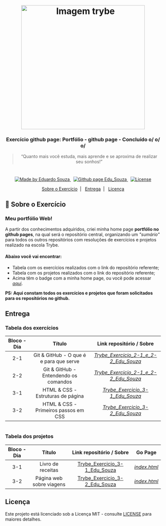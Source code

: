 <h1 align="center">
    <img alt="Imagem trybe" src="https://i.ibb.co/d4W2x4g/trybe.png" width="400px" />
</h1>

<h3 align="center">
  Exercício github page: Portfólio - github page - Concluído o/ o/ o/
</h3>

<blockquote align="center">“Quanto mais você estuda, mais aprende e se aproxima de realizar seu sonhos!”</blockquote>

<h1></h1>

<p align="center">

  <a href="https://www.linkedin.com/in/eduardosouzaprogrammer/" target="_blank">
    <img alt="Made by Eduardo Souza" src="https://img.shields.io/badge/made%20by-Edu%20Souza-%23F8952D">
  </a>&nbsp;

 <a href="https://edusouza-programmer.github.io/" target="_blank">
<img alt="Github page Edu_Souza " src="https://img.shields.io/badge/Github%20page-Edu_Souza-orange">
</a>&nbsp;

  <a href="LICENSE" >
    <img alt="License" src="https://img.shields.io/badge/license-MIT-%23F8952D">
  </a>

</p>

<p align="center">
  <a href="#rocket-Sobre-o-Exercício">Sobre o Exercício</a>&nbsp;&nbsp;|&nbsp;&nbsp;
  <a href="#Entrega">Entrega</a>&nbsp;&nbsp;|&nbsp;&nbsp;
  <a href="#Licença">Licença</a>
</p>

## :rocket: Sobre o Exercício

### Meu portfólio Web!

A partir dos conhecimentos adquiridos, criei minha home page **portfólio no github pages**, na qual será o repositório central, organizando um _"sumário"_ para todos os outros repositórios com resoluções de exercícios e projetos realizado na escola Trybe.

#### Abaixo você vai encontrar:

-   Tabela com os exercícios realizados com o link do repositório referente;
-   Tabela com os projetos realizados com o link do repositório referente;
-   Acima têm o badge com a minha home page, ou você pode acessar _[aqui](https://edusouza-programmer.github.io/)_.

**PS: Aqui constam todos os exercícios e projetos que foram solicitados para os repositórios no github.**

## Entrega

### Tabela dos exercícios

| Bloco - Dia |                 Título                  |                                              Link repositório / Sobre                                               |
| :---------: | :-------------------------------------: | :-----------------------------------------------------------------------------------------------------------------: |
|     2-1     | Git & GitHub - O que é e para que serve | _[Trybe_Exercicio_2-1_e_2-2_Edu_Souza](https://github.com/EduSouza-programmer/Trybe_Exercicio_2-1_e_2-2_Edu_Souza)_ |
|     2-2     |  Git & GitHub - Entendendo os comandos  | _[Trybe_Exercicio_2-1_e_2-2_Edu_Souza](https://github.com/EduSouza-programmer/Trybe_Exercicio_2-1_e_2-2_Edu_Souza)_ |
|     3-1     |    HTML & CSS - Estruturas de página    |       _[Trybe_Exercicio_3-1_Edu_Souza](https://github.com/EduSouza-programmer/Trybe_Exercicio_3-1_Edu_Souza)_       |
|     3-2     |  HTML & CSS - Primeiros passos em CSS   |       _[Trybe_Exercicio_3-2_Edu_Souza](https://github.com/EduSouza-programmer/Trybe_Exercicio_3-2_Edu_Souza)_       |

#

### Tabela dos projetos

| Bloco - Dia |          Título          |                Link repositório / Sobre                 |                Go Page                 |
| :---------: | :----------------------: | :-----------------------------------------------------: | :------------------------------------: |
|     3-1     |    Livro de receitas     | [Trybe_Exercicio_3-1_Edu_Souza](https://bit.ly/2Ej92q4) | _[index.html](https://bit.ly/3j6Goan)_ |
|     3-2     | Página web sobre viagens | [Trybe_Exercicio_3-2_Edu_Souza](https://bit.ly/3hpqAPG) | _[index.html](https://bit.ly/2CTWSDt)_ |

## Licença

Este projeto está licenciado sob a Licença MIT - consulte [LICENSE](https://opensource.org/licenses/MIT) para maiores detalhes.
